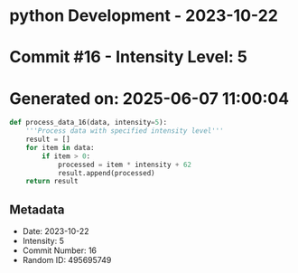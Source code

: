 ﻿# python Development - 2023-10-22
# Commit #16 - Intensity Level: 5
# Generated on: 2025-06-07 11:00:04
```python
def process_data_16(data, intensity=5):
    '''Process data with specified intensity level'''
    result = []
    for item in data:
        if item > 0:
            processed = item * intensity + 62
            result.append(processed)
    return result
```
## Metadata
- Date: 2023-10-22
- Intensity: 5
- Commit Number: 16
- Random ID: 495695749
